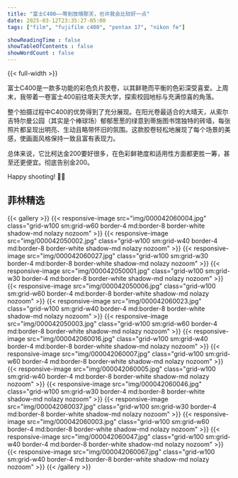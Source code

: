 ```yaml
---
title: "富士C400——等到放晴那天，也许我会比较好一点"
date: 2025-03-12T23:35:27-05:00
tags: ["film", "fujifilm c400", "pentax 17", "nikon fe"]

showReadingTime : false
showTableOfContents : false
showWordCount : false
---
```


{{< full-width >}}

富士C400是一款多功能的彩色负片胶卷，以其鲜艳而平衡的色彩深受喜爱。上周末，我带着一卷富士400前往塔夫茨大学，探索校园地标与充满惊喜的角落。

整个拍摄过程中C400的优势得到了充分展现。在阳光卷最适合的大晴天，从索尔吉特尔曼公园（其实是个棒球场）郁郁葱葱的绿意到蒂施图书馆独特的砖墙，每张照片都呈现出明亮、生动且略带怀旧的氛围。这款胶卷轻松地展现了每个场景的美感，使画面风格保持一致且富有表现力。

总体来说，它比柯达金200要好很多，在色彩鲜艳度和适用性方面都更胜一筹，甚至还更便宜。彻底告别金200。

Happy shooting! 📸✨

## 菲林精选

{{< gallery >}}
  {{< responsive-image src="img/000042060004.jpg" class="grid-w100 sm:grid-w60 border-4 md:border-8 border-white shadow-md nolazy nozoom" >}}
  {{< responsive-image src="img/000042050002.jpg" class="grid-w100 sm:grid-w40 border-4 md:border-8 border-white shadow-md nolazy nozoom" >}}
  {{< responsive-image src="img/000042060027.jpg" class="grid-w100 sm:grid-w30 border-4 md:border-8 border-white shadow-md nolazy nozoom" >}}
  {{< responsive-image src="img/000042050001.jpg" class="grid-w100 sm:grid-w30 border-4 md:border-8 border-white shadow-md nolazy nozoom" >}}
  {{< responsive-image src="img/000042050006.jpg" class="grid-w100 sm:grid-w60 border-4 md:border-8 border-white shadow-md nolazy nozoom" >}}
  {{< responsive-image src="img/000042060023.jpg" class="grid-w100 sm:grid-w40 border-4 md:border-8 border-white shadow-md nolazy nozoom" >}}
  {{< responsive-image src="img/000042050003.jpg" class="grid-w100 sm:grid-w60 border-4 md:border-8 border-white shadow-md nolazy nozoom" >}}
  {{< responsive-image src="img/000042060016.jpg" class="grid-w100 sm:grid-w40 border-4 md:border-8 border-white shadow-md nolazy nozoom" >}}
  {{< responsive-image src="img/000042060007.jpg" class="grid-w100 sm:grid-w60 border-4 md:border-8 border-white shadow-md nolazy nozoom" >}}
  {{< responsive-image src="img/000042060005.jpg" class="grid-w100 sm:grid-w40 border-4 md:border-8 border-white shadow-md nolazy nozoom" >}}
  {{< responsive-image src="img/000042060046.jpg" class="grid-w100 sm:grid-w30 border-4 md:border-8 border-white shadow-md nolazy nozoom" >}}
  {{< responsive-image src="img/000042060037.jpg" class="grid-w100 sm:grid-w30 border-4 md:border-8 border-white shadow-md nolazy nozoom" >}}
  {{< responsive-image src="img/000042060003.jpg" class="grid-w100 sm:grid-w60 border-4 md:border-8 border-white shadow-md nolazy nozoom" >}}
  {{< responsive-image src="img/000042060047.jpg" class="grid-w100 sm:grid-w40 border-4 md:border-8 border-white shadow-md nolazy nozoom" >}}
  {{< responsive-image src="img/000042060067.jpg" class="grid-w100 sm:grid-w40 border-4 md:border-8 border-white shadow-md nolazy nozoom" >}}
{{< /gallery >}}
